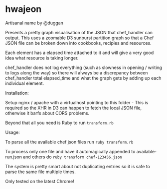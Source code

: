 hwajeon
=======

Artisanal name by @duggan


Presents a pretty graph visualisation of the JSON that chef_handler can output.
This uses a zoomable D3 sunburst partition graph so that a Chef JSON file can be broken down
into cookbooks, recipies and resources.

Each element has a elapsed time attached to it and will give a very good idea what resource is
taking longer.

chef_handler does not log everything (such as slowness in opening / writing to logs along the way)
so there will always be a discrepancy between chef_handler total elapsed_time and what
the graph gets by adding up each individual element.


Installation:

Setup nginx / apache with a virtualhost pointing to this folder - This is required so the XHR
in D3 can happen to fetch the local JSON file, otherwise it barfs about CORS problems.

Beyond that all you need is Ruby to run `transform.rb`

Usage:

To parse all the available chef json files run `ruby transform.rb`

To process only one file and have it automagically appended to available-run.json and others do
`ruby transform chef-123456.json`

The system is pretty smart about not duplicating entries so it is safe to parse the same
file multiple times.



Only tested on the latest Chrome!
